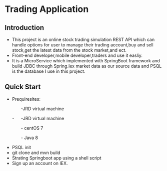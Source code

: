 # Trading Application
## Introduction
- This project is an online stock trading simulation REST API which can handle options for user to manage their trading account,buy and sell stock,get the latest data from the stock market,and ect.
- Front-end developer,mobile developer,traders and use it easliy.
- It is a MicroService which implemented with SpringBoot framework and build JDBC through Spring.Iex market data as our source data and PSQL is the database I use in this project.

## Quick Start
- Prequiresites:
  <p style="text-indent:2em">-JRD virtual machine</p>
  - &#8195; -JRD virtual machine
  <p style="text-indent:2em">- centOS 7</p>
  <p style="text-indent:2em">- Java 8</p>
- PSQL init
- git clone and mvn build
- Strating Springboot app using a shell script
- Sign up an account on IEX.
